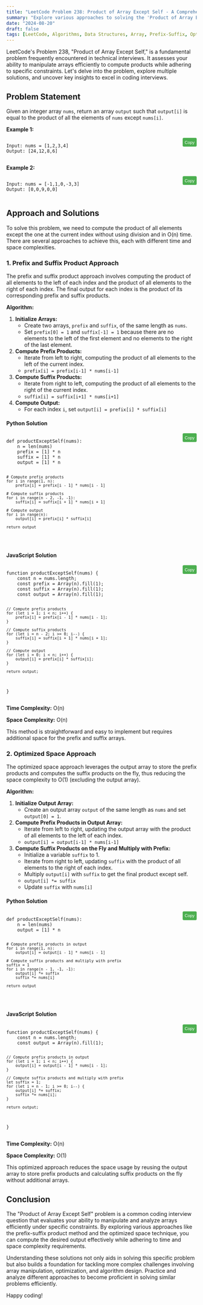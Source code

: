 ```yaml
---
title: "LeetCode Problem 238: Product of Array Except Self - A Comprehensive Guide"
summary: "Explore various approaches to solving the 'Product of Array Except Self' problem on LeetCode, including prefix-suffix product and optimized space methods."
date: "2024-08-20"
draft: false
tags: [LeetCode, Algorithms, Data Structures, Array, Prefix-Suffix, Optimization]
---
```


LeetCode's Problem 238, "Product of Array Except Self," is a fundamental problem frequently encountered in technical interviews. It assesses your ability to manipulate arrays efficiently to compute products while adhering to specific constraints. Let's delve into the problem, explore multiple solutions, and uncover key insights to excel in coding interviews.

## Problem Statement

Given an integer array `nums`, return an array `output` such that `output[i]` is equal to the product of all the elements of `nums` except `nums[i]`.

**Example 1:**

<div class="code-container">
   <pre><code class="language-plaintext">
Input: nums = [1,2,3,4]
Output: [24,12,8,6]
   </code></pre>
   <button class="copy-button" onclick="copyCode(this)">Copy</button>
</div>

**Example 2:**

<div class="code-container">
   <pre><code class="language-plaintext">
Input: nums = [-1,1,0,-3,3]
Output: [0,0,9,0,0]
   </code></pre>
   <button class="copy-button" onclick="copyCode(this)">Copy</button>
</div>

## Approach and Solutions

To solve this problem, we need to compute the product of all elements except the one at the current index without using division and in O(n) time. There are several approaches to achieve this, each with different time and space complexities.

### 1. Prefix and Suffix Product Approach

The prefix and suffix product approach involves computing the product of all elements to the left of each index and the product of all elements to the right of each index. The final output for each index is the product of its corresponding prefix and suffix products.

**Algorithm:**
1. **Initialize Arrays:**
    - Create two arrays, `prefix` and `suffix`, of the same length as `nums`.
    - Set `prefix[0] = 1` and `suffix[-1] = 1` because there are no elements to the left of the first element and no elements to the right of the last element.
2. **Compute Prefix Products:**
    - Iterate from left to right, computing the product of all elements to the left of the current index.
    - `prefix[i] = prefix[i-1] * nums[i-1]`
3. **Compute Suffix Products:**
    - Iterate from right to left, computing the product of all elements to the right of the current index.
    - `suffix[i] = suffix[i+1] * nums[i+1]`
4. **Compute Output:**
    - For each index `i`, set `output[i] = prefix[i] * suffix[i]`

#### Python Solution

<div class="code-container">
   <pre><code class="language-python">
def productExceptSelf(nums):
    n = len(nums)
    prefix = [1] * n
    suffix = [1] * n
    output = [1] * n

    # Compute prefix products
    for i in range(1, n):
        prefix[i] = prefix[i - 1] * nums[i - 1]
    
    # Compute suffix products
    for i in range(n - 2, -1, -1):
        suffix[i] = suffix[i + 1] * nums[i + 1]
    
    # Compute output
    for i in range(n):
        output[i] = prefix[i] * suffix[i]
    
    return output
</code></pre>
<button class="copy-button" onclick="copyCode(this)">Copy</button>
</div>

#### JavaScript Solution

<div class="code-container">
   <pre><code class="language-javascript">
function productExceptSelf(nums) {
    const n = nums.length;
    const prefix = Array(n).fill(1);
    const suffix = Array(n).fill(1);
    const output = Array(n).fill(1);

    // Compute prefix products
    for (let i = 1; i < n; i++) {
        prefix[i] = prefix[i - 1] * nums[i - 1];
    }
    
    // Compute suffix products
    for (let i = n - 2; i >= 0; i--) {
        suffix[i] = suffix[i + 1] * nums[i + 1];
    }
    
    // Compute output
    for (let i = 0; i < n; i++) {
        output[i] = prefix[i] * suffix[i];
    }
    
    return output;
}
</code></pre>
<button class="copy-button" onclick="copyCode(this)">Copy</button>
</div>

**Time Complexity:** O(n)

**Space Complexity:** O(n)

This method is straightforward and easy to implement but requires additional space for the prefix and suffix arrays.

### 2. Optimized Space Approach

The optimized space approach leverages the output array to store the prefix products and computes the suffix products on the fly, thus reducing the space complexity to O(1) (excluding the output array).

**Algorithm:**
1. **Initialize Output Array:**
    - Create an output array `output` of the same length as `nums` and set `output[0] = 1`.
2. **Compute Prefix Products in Output Array:**
    - Iterate from left to right, updating the output array with the product of all elements to the left of each index.
    - `output[i] = output[i-1] * nums[i-1]`
3. **Compute Suffix Products on the Fly and Multiply with Prefix:**
    - Initialize a variable `suffix` to 1.
    - Iterate from right to left, updating `suffix` with the product of all elements to the right of each index.
    - Multiply `output[i]` with `suffix` to get the final product except self.
    - `output[i] *= suffix`
    - Update `suffix` with `nums[i]`

#### Python Solution

<div class="code-container">
   <pre><code class="language-python">
def productExceptSelf(nums):
    n = len(nums)
    output = [1] * n

    # Compute prefix products in output
    for i in range(1, n):
        output[i] = output[i - 1] * nums[i - 1]
    
    # Compute suffix products and multiply with prefix
    suffix = 1
    for i in range(n - 1, -1, -1):
        output[i] *= suffix
        suffix *= nums[i]
    
    return output
</code></pre>
<button class="copy-button" onclick="copyCode(this)">Copy</button>
</div>

#### JavaScript Solution

<div class="code-container">
   <pre><code class="language-javascript">
function productExceptSelf(nums) {
    const n = nums.length;
    const output = Array(n).fill(1);

    // Compute prefix products in output
    for (let i = 1; i < n; i++) {
        output[i] = output[i - 1] * nums[i - 1];
    }
    
    // Compute suffix products and multiply with prefix
    let suffix = 1;
    for (let i = n - 1; i >= 0; i--) {
        output[i] *= suffix;
        suffix *= nums[i];
    }
    
    return output;
}
</code></pre>
<button class="copy-button" onclick="copyCode(this)">Copy</button>
</div>

**Time Complexity:** O(n)

**Space Complexity:** O(1)

This optimized approach reduces the space usage by reusing the output array to store prefix products and calculating suffix products on the fly without additional arrays.

## Conclusion

The "Product of Array Except Self" problem is a common coding interview question that evaluates your ability to manipulate and analyze arrays efficiently under specific constraints. By exploring various approaches like the prefix-suffix product method and the optimized space technique, you can compute the desired output effectively while adhering to time and space complexity requirements.

Understanding these solutions not only aids in solving this specific problem but also builds a foundation for tackling more complex challenges involving array manipulation, optimization, and algorithm design. Practice and analyze different approaches to become proficient in solving similar problems efficiently.

Happy coding!

<script>
function copyCode(button) {
   const code = button.previousElementSibling.innerText;
   navigator.clipboard.writeText(code).then(() => {
       button.innerText = 'Copied!';
       setTimeout(() => {
           button.innerText = 'Copy';
       }, 2000);
   }).catch(err => {
       console.error('Failed to copy: ', err);
   });
}
</script>

<style>
.code-container {
   position: relative;
   margin-bottom: 1em;
}

.copy-button {
   position: absolute;
   top: 0;
   right: 0;
   padding: 0.5em;
   background: #4CAF50;
   color: white;
   border: none;
   cursor: pointer;
   font-size: 0.8em;
   border-radius: 3px;
}

.copy-button:hover {
   background: #45a049;
}
</style>
